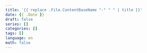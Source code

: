 ```yaml
---
title: '{{ replace .File.ContentBaseName "-" " " | title }}'
date: {{ .Date }}
draft: false
series: []
categories: []
tags: []
language: en
math: false
---
```

